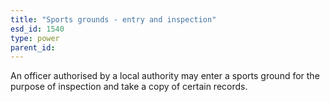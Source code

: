 ```yaml
---
title: "Sports grounds - entry and inspection"
esd_id: 1540
type: power
parent_id:  
---
```


An officer authorised by a local authority may enter a sports ground for the purpose of inspection and take a copy of certain records.

